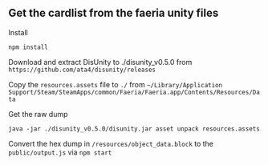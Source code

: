Get the cardlist from the faeria unity files
--


Install

`npm install`

Download and extract DisUnity to ./disunity_v0.5.0 from `https://github.com/ata4/disunity/releases`

Copy the `resources.assets` file to `./` from `~/Library/Application Support/Steam/SteamApps/common/Faeria/Faeria.app/Contents/Resources/Data`

Get the raw dump

`java -jar ./disunity_v0.5.0/disunity.jar asset unpack resources.assets`

Convert the hex dump in `/resources/object_data.block` to the `public/output.js` via `npm start`